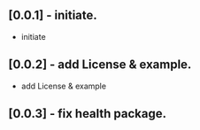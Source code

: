 ## [0.0.1] - initiate.

* initiate

## [0.0.2] - add License & example.

* add License & example

## [0.0.3] - fix health package.

